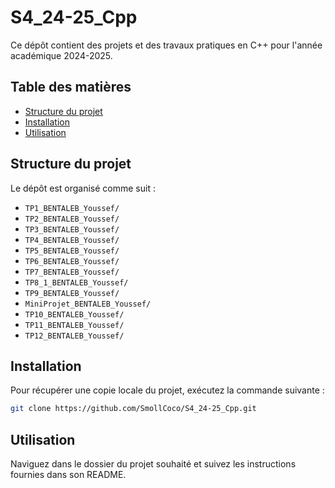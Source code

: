# S4_24-25_Cpp

Ce dépôt contient des projets et des travaux pratiques en C++ pour l'année académique 2024-2025.

## Table des matières

- [Structure du projet](#structure-du-projet)  
- [Installation](#installation)  
- [Utilisation](#utilisation)

## Structure du projet

Le dépôt est organisé comme suit :  

- `TP1_BENTALEB_Youssef/`  
- `TP2_BENTALEB_Youssef/`
- `TP3_BENTALEB_Youssef/`
- `TP4_BENTALEB_Youssef/` 
- `TP5_BENTALEB_Youssef/` 
- `TP6_BENTALEB_Youssef/` 
- `TP7_BENTALEB_Youssef/` 
- `TP8_1_BENTALEB_Youssef/` 
- `TP9_BENTALEB_Youssef/` 
- `MiniProjet_BENTALEB_Youssef/` 
- `TP10_BENTALEB_Youssef/` 
- `TP11_BENTALEB_Youssef/` 
- `TP12_BENTALEB_Youssef/` 

## Installation

Pour récupérer une copie locale du projet, exécutez la commande suivante :  

```bash
git clone https://github.com/SmollCoco/S4_24-25_Cpp.git
```

## Utilisation

Naviguez dans le dossier du projet souhaité et suivez les instructions fournies dans son README.
